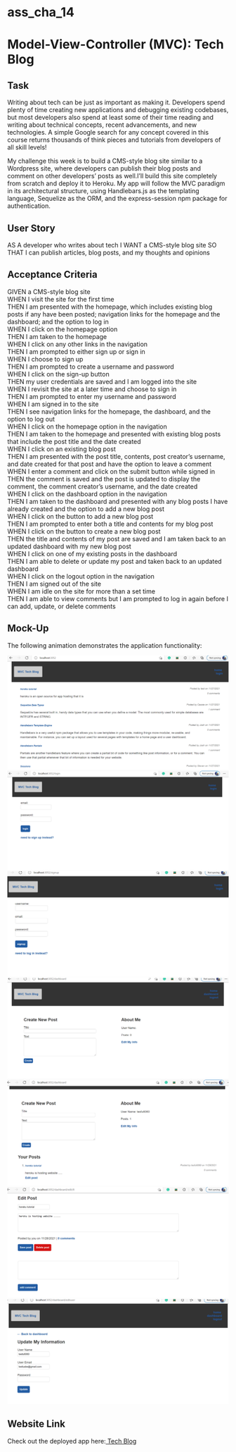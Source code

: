 # ass_cha_14
<h1>Model-View-Controller (MVC): Tech Blog</h1>
<h2>Task</h2>
<p>Writing about tech can be just as important as making it. Developers spend plenty of time creating new applications and debugging existing codebases, but most developers also spend at least some of their time reading and writing about technical concepts, recent advancements, and new technologies. A simple Google search for any concept covered in this course returns thousands of think pieces and tutorials from developers of all skill levels!

My challenge this week is to build a CMS-style blog site similar to a Wordpress site, where developers can publish their blog posts and comment on other developers’ posts as well.I’ll build this site completely from scratch and deploy it to Heroku. My app will follow the MVC paradigm in its architectural structure, using Handlebars.js as the templating language, Sequelize as the ORM, and the express-session npm package for authentication.</p>
<h2>User Story</h2>
<p>AS A developer who writes about tech
I WANT a CMS-style blog site
SO THAT I can publish articles, blog posts, and my thoughts and opinions</p>
<h2>Acceptance Criteria</h2>
<p>GIVEN a CMS-style blog site<br>
WHEN I visit the site for the first time<br>
THEN I am presented with the homepage, which includes existing blog posts if any have been posted; navigation links for the homepage and the dashboard; and the option to log in<br>
WHEN I click on the homepage option<br>
THEN I am taken to the homepage<br>
WHEN I click on any other links in the navigation<br>
THEN I am prompted to either sign up or sign in<br>
WHEN I choose to sign up<br>
THEN I am prompted to create a username and password<br>
WHEN I click on the sign-up button<br>
THEN my user credentials are saved and I am logged into the site<br>
WHEN I revisit the site at a later time and choose to sign in<br>
THEN I am prompted to enter my username and password<br>
WHEN I am signed in to the site<br>
THEN I see navigation links for the homepage, the dashboard, and the option to log out<br>
WHEN I click on the homepage option in the navigation<br>
THEN I am taken to the homepage and presented with existing blog posts that include the post title and the date created<br>
WHEN I click on an existing blog post<br>
THEN I am presented with the post title, contents, post creator’s username, and date created for that post and have the option to leave a comment<br>
WHEN I enter a comment and click on the submit button while signed in<br>
THEN the comment is saved and the post is updated to display the comment, the comment creator’s username, and the date created<br>
WHEN I click on the dashboard option in the navigation<br>
THEN I am taken to the dashboard and presented with any blog posts I have already created and the option to add a new blog post<br>
WHEN I click on the button to add a new blog post<br>
THEN I am prompted to enter both a title and contents for my blog post<br>
WHEN I click on the button to create a new blog post<br>
THEN the title and contents of my post are saved and I am taken back to an updated dashboard with my new blog post<br>
WHEN I click on one of my existing posts in the dashboard<br>
THEN I am able to delete or update my post and taken back to an updated dashboard<br>
WHEN I click on the logout option in the navigation<br>
THEN I am signed out of the site<br>
WHEN I am idle on the site for more than a set time<br>
THEN I am able to view comments but I am prompted to log in again before I can add, update, or delete comments</p>
<h2>Mock-Up</h2>
<p>The following animation demonstrates the application functionality:</p>
<img src="public/images/Screenshot_1.png" /><br>
<img src="public/images/Screenshot_2.png" /><br>
<img src="public/images/Screenshot_3.png" /><br>
<img src="public/images/Screenshot_4.png" /><br>
<img src="public/images/Screenshot_5.png" /><br>
<img src="public/images/Screenshot_6.png" /><br>
<img src="public/images/Screenshot_7.png" />
<h2>Website Link</h2>
Check out the deployed app  here:<a href="https://mvc-tech-blog-tesfu-assignment.herokuapp.com/"> Tech Blog</a>

